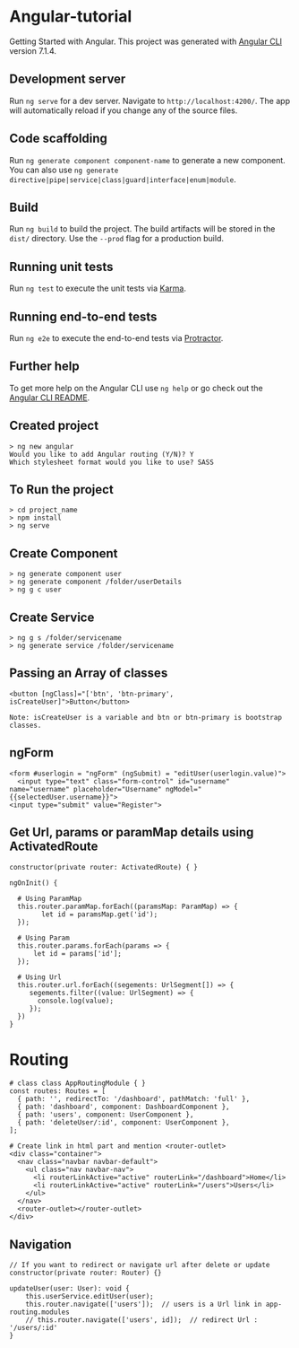 # Angular-tutorial
Getting Started with Angular. This project was generated with [Angular CLI](https://github.com/angular/angular-cli) version 7.1.4.

## Development server

Run `ng serve` for a dev server. Navigate to `http://localhost:4200/`. The app will automatically reload if you change any of the source files.

## Code scaffolding

Run `ng generate component component-name` to generate a new component. You can also use `ng generate directive|pipe|service|class|guard|interface|enum|module`.

## Build

Run `ng build` to build the project. The build artifacts will be stored in the `dist/` directory. Use the `--prod` flag for a production build.

## Running unit tests

Run `ng test` to execute the unit tests via [Karma](https://karma-runner.github.io).

## Running end-to-end tests

Run `ng e2e` to execute the end-to-end tests via [Protractor](http://www.protractortest.org/).

## Further help

To get more help on the Angular CLI use `ng help` or go check out the [Angular CLI README](https://github.com/angular/angular-cli/blob/master/README.md).

## Created project 

    > ng new angular
    Would you like to add Angular routing (Y/N)? Y
    Which stylesheet format would you like to use? SASS
    
## To Run the project

    > cd project_name
    > npm install
    > ng serve
   
## Create Component

    > ng generate component user
    > ng generate component /folder/userDetails
    > ng g c user
   
## Create Service

    > ng g s /folder/servicename
    > ng generate service /folder/servicename
   
## Passing an Array of classes
   
    <button [ngClass]="['btn', 'btn-primary', isCreateUser]">Button</button>
    
    Note: isCreateUser is a variable and btn or btn-primary is bootstrap classes. 

## ngForm

    <form #userlogin = "ngForm" (ngSubmit) = "editUser(userlogin.value)">
      <input type="text" class="form-control" id="username" name="username" placeholder="Username" ngModel="{{selectedUser.username}}">
    <input type="submit" value="Register">
      
## Get Url, params or paramMap details using ActivatedRoute

    constructor(private router: ActivatedRoute) { }
    
    ngOnInit() {
      
      # Using ParamMap
      this.router.paramMap.forEach((paramsMap: ParamMap) => {
            let id = paramsMap.get('id');
      });
      
      # Using Param
      this.router.params.forEach(params => { 
          let id = params['id'];
      });
      
      # Using Url
      this.router.url.forEach((segements: UrlSegment[]) => {
         segements.filter((value: UrlSegment) => {
           console.log(value);
         });
      })
    }

# Routing

    # class class AppRoutingModule { }
    const routes: Routes = [
      { path: '', redirectTo: '/dashboard', pathMatch: 'full' },
      { path: 'dashboard', component: DashboardComponent },
      { path: 'users', component: UserComponent },
      { path: 'deleteUser/:id', component: UserComponent },
    ];
    
    # Create link in html part and mention <router-outlet>
    <div class="container">
      <nav class="navbar navbar-default">
        <ul class="nav navbar-nav">
          <li routerLinkActive="active" routerLink="/dashboard">Home</li>
          <li routerLinkActive="active" routerLink="/users">Users</li>
        </ul>
      </nav>
      <router-outlet></router-outlet>
    </div>

## Navigation 

    // If you want to redirect or navigate url after delete or update 
    constructor(private router: Router) {}
    
    updateUser(user: User): void {
        this.userService.editUser(user);
        this.router.navigate(['users']);  // users is a Url link in app-routing.modules
        // this.router.navigate(['users', id]);  // redirect Url : '/users/:id'
    }
